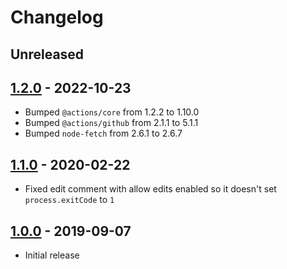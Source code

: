 # Changelog

## Unreleased

## [1.2.0](https://github.com/xt0rted/slash-command-action/compare/v1.1.0...v1.2.0) - 2022-10-23

- Bumped `@actions/core` from 1.2.2 to 1.10.0
- Bumped `@actions/github` from 2.1.1 to 5.1.1
- Bumped `node-fetch` from 2.6.1 to 2.6.7

## [1.1.0](https://github.com/xt0rted/slash-command-action/compare/v1.0.0...v1.1.0) - 2020-02-22

- Fixed edit comment with allow edits enabled so it doesn't set `process.exitCode` to `1`

## [1.0.0](https://github.com/xt0rted/slash-command-action/releases/tag/v1.0.0) - 2019-09-07

- Initial release
